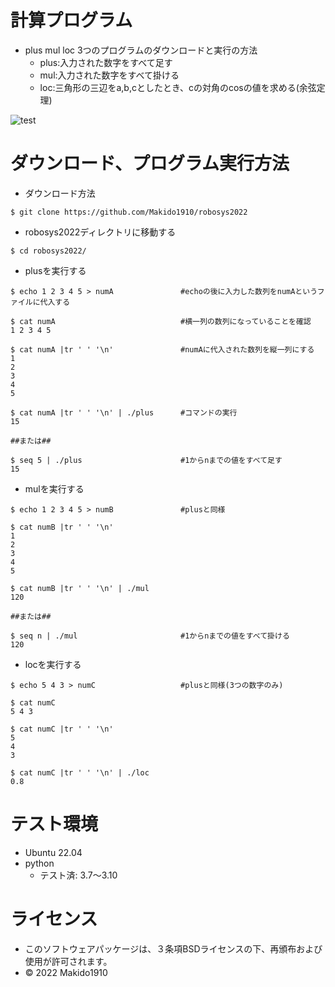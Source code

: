 # 計算プログラム

* plus mul loc 3つのプログラムのダウンロードと実行の方法
  * plus:入力された数字をすべて足す
  * mul:入力された数字をすべて掛ける
  * loc:三角形の三辺をa,b,cとしたとき、cの対角のcosの値を求める(余弦定理)
 
![test](https://github.com/Makido1910/robosys2022/actions/workflows/test.yml/badge.svg)

# ダウンロード、プログラム実行方法

* ダウンロード方法

```
$ git clone https://github.com/Makido1910/robosys2022
```

* robosys2022ディレクトリに移動する

```
$ cd robosys2022/
```

* plusを実行する

```
$ echo 1 2 3 4 5 > numA               #echoの後に入力した数列をnumAというファイルに代入する

$ cat numA                            #横一列の数列になっていることを確認
1 2 3 4 5

$ cat numA |tr ' ' '\n'               #numAに代入された数列を縦一列にする
1
2
3
4
5

$ cat numA |tr ' ' '\n' | ./plus      #コマンドの実行
15

##または##

$ seq 5 | ./plus                      #1からnまでの値をすべて足す
15
```

* mulを実行する

```
$ echo 1 2 3 4 5 > numB               #plusと同様

$ cat numB |tr ' ' '\n'
1
2
3
4
5

$ cat numB |tr ' ' '\n' | ./mul
120

##または##

$ seq n | ./mul                       #1からnまでの値をすべて掛ける
120
```

* locを実行する

```
$ echo 5 4 3 > numC                   #plusと同様(3つの数字のみ)

$ cat numC
5 4 3

$ cat numC |tr ' ' '\n'
5
4
3

$ cat numC |tr ' ' '\n' | ./loc
0.8
```

# テスト環境
* Ubuntu 22.04
* python
  * テスト済: 3.7～3.10

# ライセンス
* このソフトウェアパッケージは、３条項BSDライセンスの下、再頒布および使用が許可されます。
* © 2022 Makido1910
